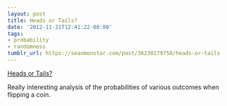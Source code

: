 ```yaml
---
layout: post
title: Heads or Tails?
date: '2012-11-21T12:41:22-08:00'
tags:
- probability
- randomness
tumblr_url: https://seanmonstar.com/post/36230179758/heads-or-tails
---
```

[Heads or Tails?](http://www.codingthewheel.com/archives/the-coin-flip-a-fundamentally-unfair-proposition)  

Really interesting analysis of the probabilities of various outcomes when flipping a coin.

